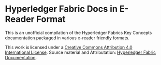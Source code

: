 # Hyperledger Fabric Docs in E-Reader Format

This is an unofficial compilation of the Hyperledger Fabrics Key Concepts documentation packaged in various e-reader friendly formats.

This work is licensed under a [Creative Commons Attribution 4.0 International License](https://creativecommons.org/licenses/by/4.0/). Source material and Attributation: [Hyperledger Fabric Documentation](https://hyperledger-fabric.readthedocs.io/).
